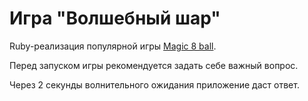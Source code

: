 # Игра "Волшебный шар"

Ruby-реализация популярной игры [Magic 8 ball](https://ru.wikipedia.org/wiki/Magic_8_ball).

Перед запуском игры рекомендуется задать себе важный вопрос.

Через 2 секунды волнительного ожидания приложение даст ответ.
